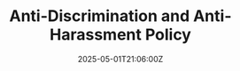 ---
title: Anti-Discrimination and Anti-Harassment Policy
linkTitle: Anti-Discrimination and Anti-Harassment Policy
date: '2025-05-01T21:06:00Z'
weight: 1
description: Green Orbit Digital is dedicated to an inclusive workplace, prohibiting
  all forms of harassment and discrimination. The policy applies to all individuals
  associated with the company, outlines reporting procedures, ensures investigations
  are conducted fairly, and prohibits retaliation against those who report issues.
draft: false
ref: anti-discrimination-and-anti-harassment-policy
---